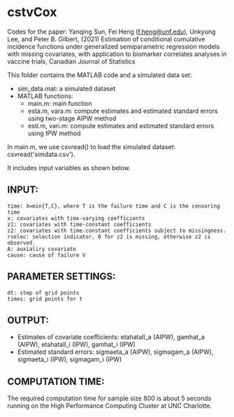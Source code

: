 # cstvCox
Codes for the paper:
Yanqing Sun,  Fei Heng (f.heng@unf.edu), Unkyung Lee, and Peter B. Gilbert, (2021) Estimation of conditional cumulative incidence functions under generalized semiparametric regression models with missing covariates, with application to biomarker correlates analyses in vaccine trials, Canadian Journal of Statistics

This folder contains the MATLAB code and a simulated data set:
* sim_data.mat: a simulated dataset
* MATLAB functions:
	+ main.m: main function
	+ esta.m, vara.m: compute estimates and estimated standard errors using two-stage AIPW method
	+ esti.m, vari.m: compute estimates and estimated standard errors using IPW method

In main.m, we use csvread() to load the simulated dataset: csvread('simdata.csv').

It includes input variables as shown below. 
	
INPUT:
------
	time: X=min{T,C}, where T is the failure time and C is the censoring time
	x: covariates with time-varying coefficients
	z1: covariates with time-constant coefficients
	z2: covariates with time-constant coefficients subject to missingness.
	rselec: selection indicator, 0 for z2 is missing, otherwise z2 is observed.
	A: auxialiry covariate
	cause: cause of failure V

	
PARAMETER SETTINGS:
-------------------
	dt: step of grid points
	times: grid points for t
	
OUTPUT:
-------
* Estimates of covariate coefficients: etahatall_a (AIPW), gamhat_a (AIPW), etahatall_i (IPW), gamhat_i (IPW)
* Estimated standard errors: sigmaeta_a (AIPW), sigmagam_a (AIPW), sigmaeta_i (IPW), sigmagam_i (IPW)
	
COMPUTATION TIME:
-----------------
The required computation time for sample size 800 is about 5 seconds running on the High Performance Computing Cluster at UNC Charlotte.
